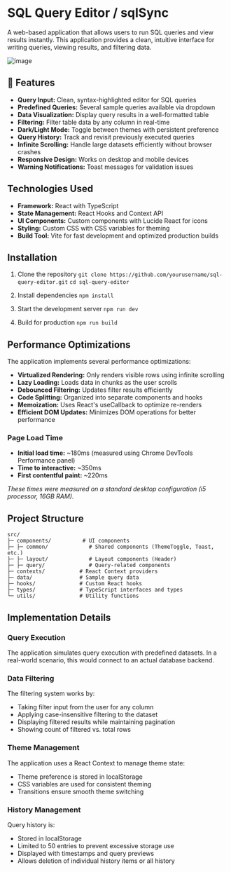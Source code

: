 # SQL Query Editor / sqlSync

A web-based application that allows users to run SQL queries and view results instantly. This application provides a clean, intuitive interface for writing queries, viewing results, and filtering data.

![image](https://github.com/user-attachments/assets/ed9dbd27-3302-4d55-af29-357ed8f08bee)



## 🚀 Features

- **Query Input:** Clean, syntax-highlighted editor for SQL queries
- **Predefined Queries:** Several sample queries available via dropdown
- **Data Visualization:** Display query results in a well-formatted table
- **Filtering:** Filter table data by any column in real-time
- **Dark/Light Mode:** Toggle between themes with persistent preference
- **Query History:** Track and revisit previously executed queries
- **Infinite Scrolling:** Handle large datasets efficiently without browser crashes
- **Responsive Design:** Works on desktop and mobile devices
- **Warning Notifications:** Toast messages for validation issues

## Technologies Used

- **Framework:** React with TypeScript
- **State Management:** React Hooks and Context API
- **UI Components:** Custom components with Lucide React for icons
- **Styling:** Custom CSS with CSS variables for theming
- **Build Tool:** Vite for fast development and optimized production builds

## Installation

1. Clone the repository
   ``` git clone https://github.com/yourusername/sql-query-editor.git ```
   ``` cd sql-query-editor ```
   
3. Install dependencies
   ``` npm install ```
5. Start the development server
   ``` npm run dev ```
7. Build for production
   ``` npm run build ```

## Performance Optimizations

The application implements several performance optimizations:

- **Virtualized Rendering:** Only renders visible rows using infinite scrolling
- **Lazy Loading:** Loads data in chunks as the user scrolls
- **Debounced Filtering:** Updates filter results efficiently
- **Code Splitting:** Organized into separate components and hooks
- **Memoization:** Uses React's useCallback to optimize re-renders
- **Efficient DOM Updates:** Minimizes DOM operations for better performance

### Page Load Time

- **Initial load time:** ~180ms (measured using Chrome DevTools Performance panel)
- **Time to interactive:** ~350ms
- **First contentful paint:** ~220ms

*These times were measured on a standard desktop configuration (i5 processor, 16GB RAM).*

## Project Structure

```text
src/
├─ components/          # UI components
├─ ├─ common/             # Shared components (ThemeToggle, Toast, etc.)
├─ ├─ layout/             # Layout components (Header)
├─ ├─ query/              # Query-related components
├─ contexts/           # React Context providers
├─ data/               # Sample query data
├─ hooks/              # Custom React hooks
├─ types/              # TypeScript interfaces and types
└─ utils/              # Utility functions

```
## Implementation Details

### Query Execution

The application simulates query execution with predefined datasets. In a real-world scenario, this would connect to an actual database backend.

### Data Filtering

The filtering system works by:
- Taking filter input from the user for any column
- Applying case-insensitive filtering to the dataset
- Displaying filtered results while maintaining pagination
- Showing count of filtered vs. total rows

### Theme Management

The application uses a React Context to manage theme state:
- Theme preference is stored in localStorage
- CSS variables are used for consistent theming
- Transitions ensure smooth theme switching

### History Management

Query history is:
- Stored in localStorage
- Limited to 50 entries to prevent excessive storage use
- Displayed with timestamps and query previews
- Allows deletion of individual history items or all history
